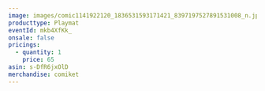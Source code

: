 ```yaml
---
image: images/comic1141922120_1836531593171421_8397197527891531008_n.jpg
producttype: Playmat
eventId: mkb4XfKk_
onsale: false
pricings:
  - quantity: 1
    price: 65
asin: s-DfR6jxOlD
merchandise: comiket
---
```

